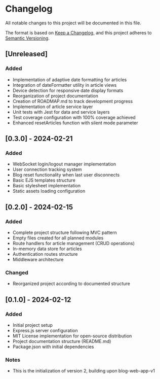 # Changelog
All notable changes to this project will be documented in this file.

The format is based on [Keep a Changelog](https://keepachangelog.com/en/1.0.0/),
and this project adheres to [Semantic Versioning](https://semver.org/).

<!--
Convention de notation :
- Added: Nouvelle feature, fonction ou dépendance
- Changed: Modification de l'existant (sans le casser)
- Deprecated: Existant marqué comme obsolète, à retirer dans une future version MAJOR
- Removed: Retrait d'une feature, fonction ou dépendance (toujours en version MAJOR)
- Fixed: Correction de bugs ou problèmes (sans changer le comportement attendu)
- Security: Changements liés à la sécurité (vulnérabilités, protection des données)
-->

## [Unreleased]

### Added
- Implementation of adaptive date formatting for articles
- Integration of dateFormatter utility in article views
- Device detection for responsive date display formats
- Reorganization of project documentation
- Creation of ROADMAP.md to track development progress
- Implementation of article service layer
- Unit tests with Jest for data and service layers
- Test coverage configuration with 100% coverage achieved
- Enhanced resetArticles function with silent mode parameter

## [0.3.0] - 2024-02-21

### Added
- WebSocket login/logout manager implementation
- User connection tracking system
- Blog reset functionality when last user disconnects
- Basic EJS templates structure
- Basic stylesheet implementation
- Static assets loading configuration

## [0.2.0] - 2024-02-15

### Added
- Complete project structure following MVC pattern
- Empty files created for all planned modules
- Route handlers for article management (CRUD operations)
- In-memory data store for articles
- Authentication routes structure
- Middleware architecture

### Changed
- Reorganized project according to documented structure

## [0.1.0] - 2024-02-12

### Added
- Initial project setup
- Express.js server configuration
- MIT License implementation for open-source distribution
- Project documentation structure (README.md)
- Package.json with initial dependencies

### Notes
- This is the initialization of version 2, building upon blog-web-app-v1